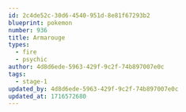 ```yaml
---
id: 2c4de52c-30d6-4540-951d-8e81f67293b2
blueprint: pokemon
number: 936
title: Armarouge
types:
  - fire
  - psychic
author: 4d8d6ede-5963-429f-9c2f-74b897007e0c
tags:
  - stage-1
updated_by: 4d8d6ede-5963-429f-9c2f-74b897007e0c
updated_at: 1716572680
---
```

